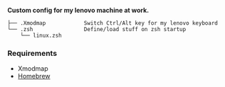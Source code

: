 **Custom config for my lenovo machine at work.**

    ├── .Xmodmap            Switch Ctrl/Alt key for my lenovo keyboard
    └── .zsh                Define/load stuff on zsh startup
        └── linux.zsh

### Requirements

- Xmodmap
- [Homebrew](https://brew.sh/)